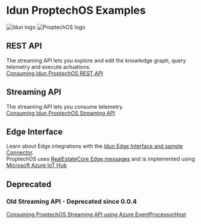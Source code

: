 # Idun ProptechOS Examples
![Idun logo](//images/Idun-logotype.png)
![ProptechOS logo](//images/ProptechOS-logotype.png)
## REST API
The streaming API lets you explore and edit the knowledge graph, query telemetry and execute actuations.  
[Consuming Idun ProptechOS REST API](https://github.com/Vasakronan/Idun-Examples/tree/master/ProptechOS-Api/)

## Streaming API
The streaming API lets you consume telemetry.  
[Consuming Idun ProptechOS Streaming API](https://github.com/Vasakronan/Idun-Examples/tree/master/ProptechOS-Streaming-Api/)

## Edge Interface
Learn about Edge integrations with the [Idun Edge Interface and sample Connector](https://github.com/Vasakronan/Idun-Examples/tree/master/ProptechOS-Edge-Interface).  
ProptechOS uses [RealEstateCore Edge messages](https://github.com/RealEstateCore/rec/tree/master/api/edge_messages) and is implemented using [Microsoft Azure IoT Hub](https://azure.microsoft.com/en-us/services/iot-hub/)

## Deprecated
### Old Streaming API - Deprecated since 0.0.4
[Consuming ProptechOS Streaming API using Azure EventProcessorHost](https://github.com/Vasakronan/Idun-Examples/tree/master/ProptechOS-Streaming-Api/Consumer/netcore/Idun.StreamingApi.Examples/Idun.StreamingApi.Examples)
